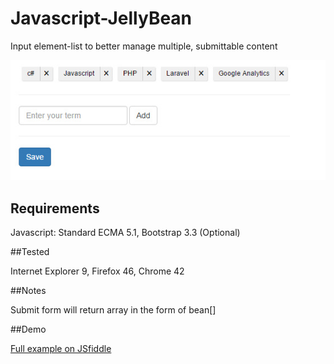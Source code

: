 # Javascript-JellyBean
Input element-list to better manage multiple, submittable content 

![alt text](https://github.com/clayhenry/Javascript-JellyBean/blob/master/jellyBean.jpg "JellyBean")


## Requirements
Javascript: Standard ECMA 5.1, 
Bootstrap 3.3 (Optional)

##Tested

Internet Explorer 9, 
Firefox 46, 
Chrome 42

##Notes

Submit form will return array in the form of bean[]


##Demo

[Full example on JSfiddle](https://jsfiddle.net/1kyL0qtp/)


